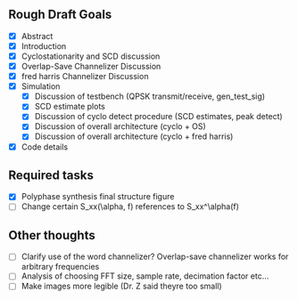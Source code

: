 Rough Draft Goals
-----------------
- [X] Abstract
- [X] Introduction
- [X] Cyclostationarity and SCD discussion
- [X] Overlap-Save Channelizer Discussion
- [X] fred harris Channelizer Discussion
- [X] Simulation
    - [X] Discussion of testbench (QPSK transmit/receive, gen_test_sig)
    - [X] SCD estimate plots
    - [X] Discussion of cyclo detect procedure (SCD estimates, peak detect)
    - [X] Discussion of overall architecture (cyclo + OS)
    - [X] Discussion of overall architecture (cyclo + fred harris)
- [X] Code details

Required tasks
--------------
- [X] Polyphase synthesis final structure figure
- [ ] Change certain S_xx(\alpha, f) references to S_xx^\alpha(f)

Other thoughts
--------------
- [ ] Clarify use of the word channelizer? Overlap-save channelizer works for
      arbitrary frequencies
- [ ] Analysis of choosing FFT size, sample rate, decimation factor etc...
- [ ] Make images more legible (Dr. Z said theyre too small)
